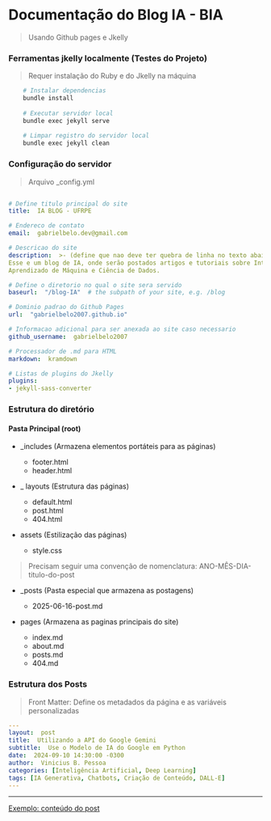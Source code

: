 # Documentação do Blog IA - BIA
> Usando Github pages e Jkelly

### Ferramentas jkelly localmente (Testes do Projeto)
> Requer instalação do Ruby e do Jkelly na máquina

```bash
    # Instalar dependencias
    bundle install
    
    # Executar servidor local
    bundle exec jekyll serve
    
    # Limpar registro do servidor local
    bundle exec jekyll clean
```

### Configuração do servidor

> Arquivo _config.yml 

```yaml

# Define titulo principal do site
title:  IA BLOG - UFRPE

# Endereco de contato
email:  gabrielbelo.dev@gmail.com

# Descricao do site
description:  >- (define que nao deve ter quebra de linha no texto abaixo)
Esse e um blog de IA, onde serão postados artigos e tutoriais sobre Inteligência Artificial,
Aprendizado de Máquina e Ciência de Dados.

# Define o diretorio no qual o site sera servido
baseurl:  "/blog-IA"  # the subpath of your site, e.g. /blog

# Dominio padrao do Github Pages
url:  "gabrielbelo2007.github.io" 

# Informacao adicional para ser anexada ao site caso necessario
github_username:  gabrielbelo2007

# Processador de .md para HTML
markdown:  kramdown

# Listas de plugins do Jkelly
plugins:
- jekyll-sass-converter
```

### Estrutura do diretório

#### Pasta Principal (root)

- _includes (Armazena elementos portáteis para as páginas)
	- footer.html
	- header.html

- _ layouts (Estrutura das páginas)
	- default.html
	- post.html
	- 404.html

- assets (Estilização das páginas)
	- style.css

> Precisam seguir uma convenção de nomenclatura:  ANO-MÊS-DIA-titulo-do-post
- _posts (Pasta especial que armazena as postagens)
	- 2025-06-16-post.md 
	
- pages (Armazena as paginas principais do site)
	- index.md
	- about.md
	- posts.md
	- 404.md

### Estrutura dos Posts

> Front Matter: Define os metadados da página e as variáveis personalizadas
```yaml
---
layout:  post
title:  Utilizando a API do Google Gemini
subtitle:  Use o Modelo de IA do Google em Python
date:  2024-09-10 14:30:00 -0300
author:  Vinicius B. Pessoa
categories: [Inteligência Artificial, Deep Learning]
tags: [IA Generativa, Chatbots, Criação de Conteúdo, DALL-E]
---
```
---
[Exemplo: conteúdo do post](/home/gabrielbelo/blog-IA/_posts/2025-06-16-post.md)

